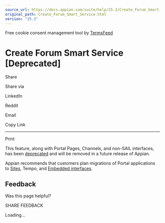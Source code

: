 ```yaml
---
source_url: https://docs.appian.com/suite/help/25.3/Create_Forum_Smart_Service.html
original_path: Create_Forum_Smart_Service.html
version: "25.3"
---
```


Free cookie consent management tool by [TermsFeed](https://www.termsfeed.com/)

# Create Forum Smart Service \[Deprecated\]

Share

Share via

LinkedIn

Reddit

Email

Copy Link

* * *

Print

This feature, along with Portal Pages, Channels, and non-SAIL interfaces, has been [deprecated](Deprecated_Features.html) and will be removed in a future release of Appian.

Appian recommends that customers plan migrations of Portal applications to [Sites](Sites.html), Tempo, and [Embedded interfaces](Embedded_Interfaces.html).

## Feedback

Was this page helpful?

SHARE FEEDBACK

Loading...